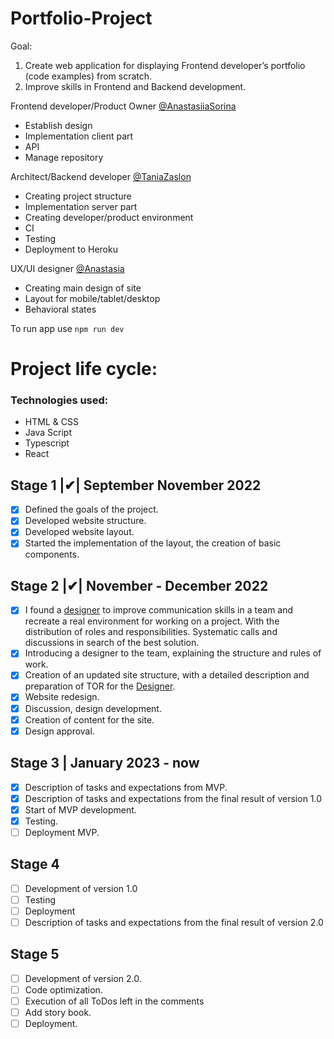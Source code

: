 # Portfolio-Project

Goal:

1. Create web application for displaying Frontend developer’s portfolio (code examples) from scratch.
2. Improve skills in Frontend and Backend development.

Frontend developer/Product Owner [@AnastasiiaSorina](https://github.com/AnastasiiaSorina)

- Establish design
- Implementation client part
- API
- Manage repository

Architect/Backend developer [@TaniaZaslon](https://github.com/TaniaZaslon)

- Creating project structure
- Implementation server part
- Creating developer/product environment
- CI
- Testing
- Deployment to Heroku

UX/UI designer [@Anastasia](https://github.com/NaYaFit)

- Creating main design of site
- Layout for mobile/tablet/desktop
- Behavioral states

To run app use
`npm run dev`

# Project life cycle:

### Technologies used:
- HTML & CSS
- Java Script
- Typescript 
- React

 ## Stage 1 |✔| **September November 2022**
- [x] Defined the goals of the project.
- [x] Developed website structure.
- [x] Developed website layout.
- [x] Started the implementation of the layout, the creation of basic components.

 ## Stage 2 |✔| **November - December 2022**
- [x] I found a [designer](https://www.linkedin.com/in/amiakshylo/) to improve communication skills in a team and recreate a real environment for working on a project. 
  With the distribution of roles and responsibilities. Systematic calls and discussions in search of the best solution.
- [x] Introducing a designer to the team, explaining the structure and rules of work.
- [x] Creation of an updated site structure, with a detailed description and preparation of TOR for the [Designer](https://www.linkedin.com/in/amiakshylo/).
- [x] Website redesign.
- [x] Discussion, design development.
- [x] Creation of content for the site.
- [x] Design approval.

## Stage 3 | **January 2023 - now**
- [x] Description of tasks and expectations from MVP.
- [x] Description of tasks and expectations from the final result of version 1.0
- [x] Start of MVP development.
- [x] Testing.
- [ ] Deployment MVP.

## Stage 4
- [ ] Development of version 1.0
- [ ] Testing
- [ ] Deployment
- [ ] Description of tasks and expectations from the final result of version 2.0

## Stage 5
- [ ] Development of version 2.0.
- [ ] Code optimization.
- [ ] Execution of all ToDos left in the comments
- [ ] Add story book.
- [ ] Deployment.
